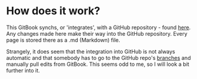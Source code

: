 # How does it work?

This GitBook synchs, or 'integrates', with a GitHub repository - found [here](https://github.com/adrianplau/TestingSpace). Any changes made here make their way into the GitHub repository. Every page is stored there as a .md \(Markdown\) file.

Strangely, it does seem that the integration into GitHub is not always automatic and that somebody has to go to the GitHub repo's [branches](https://github.com/adrianplau/TestingSpace/branches) and manually pull edits from GitBook. This seems odd to me, so I will look a bit further into it.



